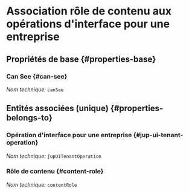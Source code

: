 # Association rôle de contenu aux opérations d'interface pour une entreprise
<!--- THIS FILE IS GENERATED PLEASE DO NOT EDIT IT DIRECTLY --->



## Propriétés de base {#properties-base}

### Can See {#can-see}



*Nom technique:* ```canSee```


## Entités associées (unique) {#properties-belongs-to}

### Opération d'interface pour une entreprise {#jup-ui-tenant-operation}



*Nom technique:* ```jupUiTenantOperation```

### Rôle de contenu {#content-role}



*Nom technique:* ```contentRole```





